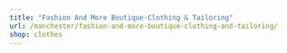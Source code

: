 ```yaml
---
title: "Fashion And More Boutique-Clothing & Tailoring"
url: /manchester/fashion-and-more-boutique-clothing-and-tailoring/
shop: clothes
---
```

